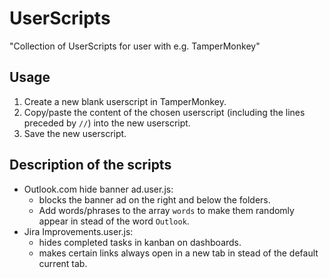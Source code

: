 # UserScripts
"Collection of UserScripts for user with e.g. TamperMonkey"

## Usage
1. Create a new blank userscript in TamperMonkey.
2. Copy/paste the content of the chosen userscript (including the lines preceded by `//`) into the new userscript.
3. Save the new userscript.

## Description of the scripts
- Outlook.com hide banner ad.user.js: 
  - blocks the banner ad on the right and below the folders.
  - Add words/phrases to the array `words` to make them randomly appear in stead of the word `Outlook`.
- Jira Improvements.user.js:
  - hides completed tasks in kanban on dashboards.
  - makes certain links always open in a new tab in stead of the default current tab.
